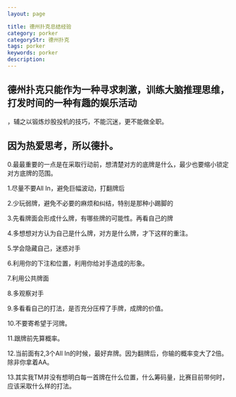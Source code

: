 ```yaml
---
layout: page

title: 德州扑克总结经验
category: porker
categoryStr: 德州扑克
tags: porker
keywords: porker 
description: 
---
```



## 德州扑克只能作为一种寻求刺激，训练大脑推理思维，打发时间的一种有趣的娱乐活动
，辅之以锻炼炒股投机的技巧，不能沉迷，更不能做全职。

## 因为热爱思考，所以德扑。


0.最最重要的一点是在采取行动前，想清楚对方的底牌是什么，最少也要缩小锁定对方底牌的范围。

1.尽量不要All In，避免巨幅波动，打翻牌后

2.少玩弱牌，避免不必要的麻烦和纠结，特别是那种小踢脚的

3.先看牌面会形成什么牌，有哪些牌的可能性。再看自己的牌

4.多想想对方认为自己是什么牌，对方是什么牌，才下这样的重注。

5.学会隐藏自己，迷惑对手

6.利用你的下注和位置，利用你给对手造成的形象。

7.利用公共牌面

8.多观察对手

9.多看看自己的打法，是否充分压榨了手牌，成牌的价值。

10.不要寄希望于河牌。

11.跟牌前先算概率。

12.当前面有2,3个All In的时候，最好弃牌。因为翻牌后，你输的概率变大了2倍。除非你拿着AA。

13.其实我TM并没有想明白每一首牌在什么位置，什么筹码量，比赛目前带何时，应该采取什么样的打法。











